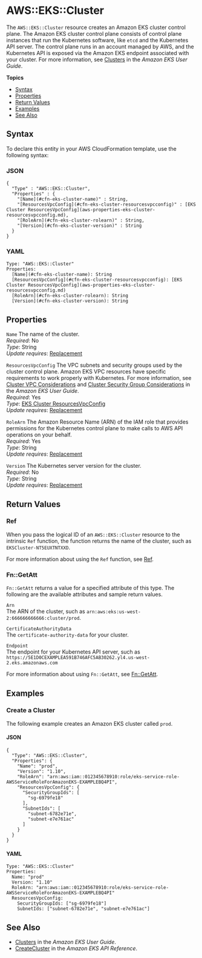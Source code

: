 # AWS::EKS::Cluster<a name="aws-resource-eks-cluster"></a>

The `AWS::EKS::Cluster` resource creates an Amazon EKS cluster control plane\. The Amazon EKS cluster control plane consists of control plane instances that run the Kubernetes software, like `etcd` and the Kubernetes API server\. The control plane runs in an account managed by AWS, and the Kubernetes API is exposed via the Amazon EKS endpoint associated with your cluster\. For more information, see [Clusters](http://docs.aws.amazon.com/eks/latest/userguide/clusters.html) in the *Amazon EKS User Guide*\.

**Topics**
+ [Syntax](#aws-resource-eks-cluster-syntax)
+ [Properties](#aws-resource-eks-cluster-properties)
+ [Return Values](#aws-resource-eks-cluster-returnvalues)
+ [Examples](#aws-resource-eks-cluster-examples)
+ [See Also](#aws-resource-eks-cluster-seealso)

## Syntax<a name="aws-resource-eks-cluster-syntax"></a>

To declare this entity in your AWS CloudFormation template, use the following syntax:

### JSON<a name="aws-resource-eks-cluster-syntax.json"></a>

```
{
  "Type" : "AWS::EKS::Cluster",
  "Properties" : {
    "[Name](#cfn-eks-cluster-name)" : String,
    "[ResourcesVpcConfig](#cfn-eks-cluster-resourcesvpcconfig)" : [EKS Cluster ResourcesVpcConfig](aws-properties-eks-cluster-resourcesvpcconfig.md),
    "[RoleArn](#cfn-eks-cluster-rolearn)" : String,
    "[Version](#cfn-eks-cluster-version)" : String
  }
}
```

### YAML<a name="aws-resource-eks-cluster-syntax.yaml"></a>

```
Type: "AWS::EKS::Cluster"
Properties:
  [Name](#cfn-eks-cluster-name): String
  [ResourcesVpcConfig](#cfn-eks-cluster-resourcesvpcconfig): [EKS Cluster ResourcesVpcConfig](aws-properties-eks-cluster-resourcesvpcconfig.md)
  [RoleArn](#cfn-eks-cluster-rolearn): String
  [Version](#cfn-eks-cluster-version): String
```

## Properties<a name="aws-resource-eks-cluster-properties"></a>

`Name`  <a name="cfn-eks-cluster-name"></a>
The name of the cluster\.  
 *Required*: No  
 *Type*: String  
 *Update requires*: [Replacement](using-cfn-updating-stacks-update-behaviors.md#update-replacement) 

`ResourcesVpcConfig`  <a name="cfn-eks-cluster-resourcesvpcconfig"></a>
The VPC subnets and security groups used by the cluster control plane\. Amazon EKS VPC resources have specific requirements to work properly with Kubernetes\. For more information, see [Cluster VPC Considerations](http://docs.aws.amazon.com/eks/latest/userguide/network_reqs.html) and [Cluster Security Group Considerations](http://docs.aws.amazon.com/eks/latest/userguide/sec-group-reqs.html) in the *Amazon EKS User Guide*\.  
 *Required*: Yes  
 *Type*: [EKS Cluster ResourcesVpcConfig](aws-properties-eks-cluster-resourcesvpcconfig.md)  
 *Update requires*: [Replacement](using-cfn-updating-stacks-update-behaviors.md#update-replacement) 

`RoleArn`  <a name="cfn-eks-cluster-rolearn"></a>
The Amazon Resource Name \(ARN\) of the IAM role that provides permissions for the Kubernetes control plane to make calls to AWS API operations on your behalf\.  
 *Required*: Yes  
 *Type*: String  
 *Update requires*: [Replacement](using-cfn-updating-stacks-update-behaviors.md#update-replacement) 

`Version`  <a name="cfn-eks-cluster-version"></a>
The Kubernetes server version for the cluster\.  
 *Required*: No  
 *Type*: String  
 *Update requires*: [Replacement](using-cfn-updating-stacks-update-behaviors.md#update-replacement) 

## Return Values<a name="aws-resource-eks-cluster-returnvalues"></a>

### Ref<a name="aws-resource-eks-cluster-ref"></a>

When you pass the logical ID of an `AWS::EKS::Cluster` resource to the intrinsic `Ref` function, the function returns the name of the cluster, such as `EKSCluster-NT5EUXTNTXXD`\. 

For more information about using the `Ref` function, see [Ref](intrinsic-function-reference-ref.md)\. 

### Fn::GetAtt<a name="aws-resource-eks-cluster-getatt"></a>

 `Fn::GetAtt` returns a value for a specified attribute of this type\. The following are the available attributes and sample return values\. 

`Arn`  
The ARN of the cluster, such as `arn:aws:eks:us-west-2:666666666666:cluster/prod`\. 

`CertificateAuthorityData`  
The `certificate-authority-data` for your cluster\. 

`Endpoint`  
The endpoint for your Kubernetes API server, such as `https://5E1D0CEXAMPLEA591B746AFC5AB30262.yl4.us-west-2.eks.amazonaws.com` 

For more information about using `Fn::GetAtt`, see [Fn::GetAtt](intrinsic-function-reference-getatt.md)\. 

## Examples<a name="aws-resource-eks-cluster-examples"></a>

### Create a Cluster<a name="aws-resource-eks-cluster-example1"></a>

The following example creates an Amazon EKS cluster called `prod`\.

#### JSON<a name="aws-resource-eks-cluster-example1.json"></a>

```
{
  "Type": "AWS::EKS::Cluster",
  "Properties": {
    "Name": "prod",
    "Version": "1.10",
    "RoleArn": "arn:aws:iam::012345678910:role/eks-service-role-AWSServiceRoleForAmazonEKS-EXAMPLEBQ4PI",
    "ResourcesVpcConfig": {
      "SecurityGroupIds": [
        "sg-6979fe18"
      ],
      "SubnetIds": [
        "subnet-6782e71e",
        "subnet-e7e761ac"
      ]
    }
  }
}
```

#### YAML<a name="aws-resource-eks-cluster-example1.yaml"></a>

```
Type: "AWS::EKS::Cluster"
Properties:
  Name: "prod"
  Version: "1.10"
  RoleArn: "arn:aws:iam::012345678910:role/eks-service-role-AWSServiceRoleForAmazonEKS-EXAMPLEBQ4PI"
  ResourcesVpcConfig:
    SecurityGroupIds: ["sg-6979fe18"]
    SubnetIds: ["subnet-6782e71e", "subnet-e7e761ac"]
```

## See Also<a name="aws-resource-eks-cluster-seealso"></a>
+ [Clusters](http://docs.aws.amazon.com/eks/latest/userguide/clusters.html) in the *Amazon EKS User Guide*\.
+ [CreateCluster](http://docs.aws.amazon.com/eks/latest/APIReference/API_CreateCluster.html) in the *Amazon EKS API Reference*\.